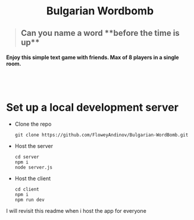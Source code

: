 <h1 align="center"> Bulgarian Wordbomb </h1>

><h2> Can you name a word **before the time is up** </h2>

<h4> Enjoy this simple text game with friends. Max of 8 players in a single room.</h4>

<br/>
<br/>

<h1>Set up a local development server</h1>

<ul>
<li> Clone the repo </li>
  
```
git clone https://github.com/FloweyAndinov/Bulgarian-WordBomb.git
```

<li> Host the server</li>

```
cd server
npm i
node server.js
```
<li>Host the client</li>

```
cd client
npm i
npm run dev
```

</ul>

I will revisit this readme when i host the app for everyone
